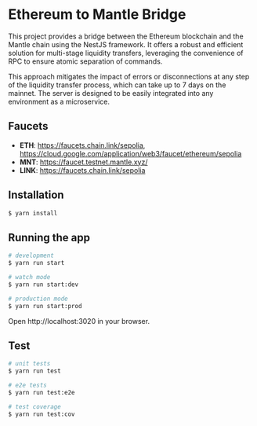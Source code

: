 # Ethereum to Mantle Bridge
This project provides a bridge between the Ethereum blockchain and the Mantle chain using the NestJS framework. 
It offers a robust and efficient solution for multi-stage liquidity transfers, leveraging the convenience of RPC 
to ensure atomic separation of commands. 

This approach mitigates the impact of errors or disconnections at any step of the liquidity transfer process, which can take 
up to 7 days on the mainnet. The server is designed to be easily integrated into any environment as a microservice.

## Faucets
- **ETH**: https://faucets.chain.link/sepolia, https://cloud.google.com/application/web3/faucet/ethereum/sepolia
- **MNT**: https://faucet.testnet.mantle.xyz/
- **LINK**: https://faucets.chain.link/sepolia
## Installation

```bash
$ yarn install
```

## Running the app

```bash
# development
$ yarn run start

# watch mode
$ yarn run start:dev

# production mode
$ yarn run start:prod
```
Open http://localhost:3020 in your browser.

## Test

```bash
# unit tests
$ yarn run test

# e2e tests
$ yarn run test:e2e

# test coverage
$ yarn run test:cov
```
